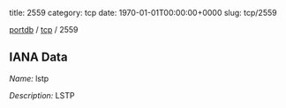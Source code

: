 title: 2559
category: tcp
date: 1970-01-01T00:00:00+0000
slug: tcp/2559

[portdb](/) / [tcp](/category/tcp.html) / 2559


## IANA Data

_Name:_ lstp

_Description:_ LSTP

